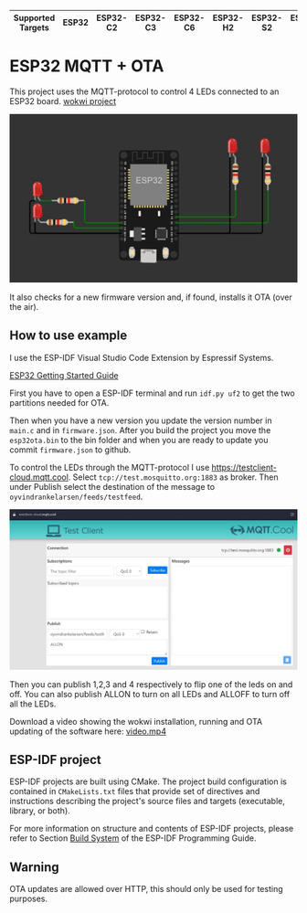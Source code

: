| Supported Targets | ESP32 | ESP32-C2 | ESP32-C3 | ESP32-C6 | ESP32-H2 | ESP32-S2 | ESP32-S3 |
| ----------------- | ----- | -------- | -------- | -------- | -------- | -------- | -------- |

# ESP32 MQTT + OTA

This project uses the MQTT-protocol to control 4 LEDs connected to an ESP32 board.
[wokwi project](https://wokwi.com/projects/379464083899436033)

![Alt text](wokwi-1.jpg)

It also checks for a new firmware version and, if found, installs it OTA (over the air). 

## How to use example

I use the ESP-IDF Visual Studio Code Extension by Espressif Systems.

[ESP32 Getting Started Guide](https://docs.espressif.com/projects/esp-idf/en/stable/get-started/index.html)

First you have to open a ESP-IDF terminal and run `idf.py uf2` to get the two partitions needed for OTA.

Then when you have a new version you update the version number in `main.c` and in `firmware.json`. After you build the project you move the `esp32ota.bin` to the bin folder and when you are ready to update you commit `firmware.json` to github.

To control the LEDs through the MQTT-protocol I use https://testclient-cloud.mqtt.cool. Select `tcp://test.mosquitto.org:1883` as broker. Then under Publish select the destination of the message to `oyvindrankelarsen/feeds/testfeed`.

![Alt text](mqtt-1.jpg)

Then you can publish 1,2,3 and 4 respectively to flip one of the leds on and off.
You can also publish ALLON to turn on all LEDs and ALLOFF to turn off all the LEDs.

Download a video showing the wokwi installation, running and OTA updating of the software here: [video.mp4](https://github.com/oyvindrankelarsen/esp32ota/raw/main/bin/video.mp4)

## ESP-IDF project

ESP-IDF projects are built using CMake. The project build configuration is contained in `CMakeLists.txt` files that provide set of directives and instructions describing the project's source files and targets (executable, library, or both).

For more information on structure and contents of ESP-IDF projects, please refer to Section [Build System](https://docs.espressif.com/projects/esp-idf/en/latest/esp32/api-guides/build-system.html) of the ESP-IDF Programming Guide.

## Warning

OTA updates are allowed over HTTP, this should only be used for testing purposes.